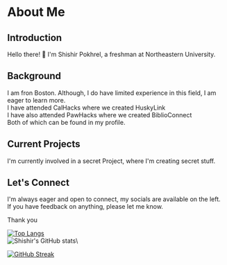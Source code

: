 # About Me

## Introduction
Hello there! 👋 I'm Shishir Pokhrel, a freshman at Northeastern University. 

## Background
I am fron Boston. Although, I do have limited experience in this field, I am eager to learn more. <br /> I have attended CalHacks where we created HuskyLink <br /> I have also attended PawHacks where we created BiblioConnect <br /> 
Both of which can be found in my profile. 

## Current Projects
I'm currently involved in a secret Project, where I'm creating secret stuff.

## Let's Connect
I'm always eager and open to connect, my socials are available on the left. If you have feedback on anything, please let me know.

Thank you 



[![Top Langs](https://github-readme-stats.vercel.app/api/top-langs/?username=pokhrel-sh&layout=donut&theme=radical)](https://github.com/pokhrel-sh/github-readme-stats)\
![Shishir's GitHub stats](https://github-readme-stats.vercel.app/api?username=pokhrel-sh&show_icons=true&theme=radical)\

[![GitHub Streak](https://streak-stats.demolab.com/?user=pokhrel-sh&theme=radical)](https://git.io/streak-stats)
